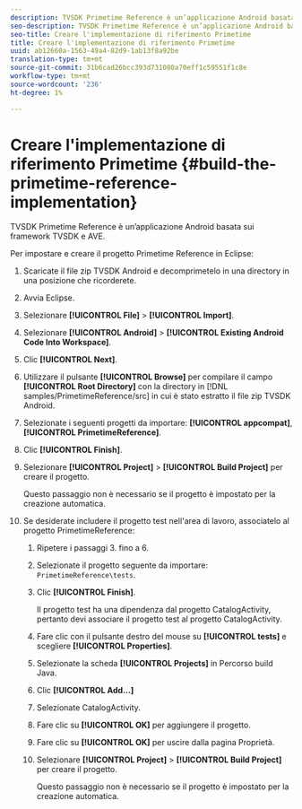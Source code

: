 ```yaml
---
description: TVSDK Primetime Reference è un’applicazione Android basata sui framework TVSDK e AVE.
seo-description: TVSDK Primetime Reference è un’applicazione Android basata sui framework TVSDK e AVE.
seo-title: Creare l'implementazione di riferimento Primetime
title: Creare l'implementazione di riferimento Primetime
uuid: ab12660a-1563-49a4-82d9-1ab13f8a92be
translation-type: tm+mt
source-git-commit: 31b6cad26bcc393d731080a70eff1c59551f1c8e
workflow-type: tm+mt
source-wordcount: '236'
ht-degree: 1%

---
```



# Creare l&#39;implementazione di riferimento Primetime {#build-the-primetime-reference-implementation}

TVSDK Primetime Reference è un’applicazione Android basata sui framework TVSDK e AVE.

Per impostare e creare il progetto Primetime Reference in Eclipse:

1. Scaricate il file zip TVSDK Android e decomprimetelo in una directory in una posizione che ricorderete.
1. Avvia Eclipse.
1. Selezionare **[!UICONTROL File]** > **[!UICONTROL Import]**.
1. Selezionare **[!UICONTROL Android]** > **[!UICONTROL Existing Android Code Into Workspace]**.
1. Clic **[!UICONTROL Next]**.
1. Utilizzare il pulsante **[!UICONTROL Browse]** per compilare il campo **[!UICONTROL Root Directory]** con la directory in [!DNL samples/PrimetimeReference/src] in cui è stato estratto il file zip TVSDK Android.
1. Selezionate i seguenti progetti da importare: **[!UICONTROL appcompat]**, **[!UICONTROL PrimetimeReference]**.
1. Clic **[!UICONTROL Finish]**.
1. Selezionare **[!UICONTROL Project]** > **[!UICONTROL Build Project]** per creare il progetto.

   Questo passaggio non è necessario se il progetto è impostato per la creazione automatica.
1. Se desiderate includere il progetto test nell&#39;area di lavoro, associatelo al progetto PrimetimeReference:
   1. Ripetere i passaggi 3. fino a 6.
   1. Selezionate il progetto seguente da importare: `PrimetimeReference\tests`.
   1. Clic **[!UICONTROL Finish]**.

      Il progetto test ha una dipendenza dal progetto CatalogActivity, pertanto devi associare il progetto test al progetto CatalogActivity.
   1. Fare clic con il pulsante destro del mouse su **[!UICONTROL tests]** e scegliere **[!UICONTROL Properties]**.
   1. Selezionate la scheda **[!UICONTROL Projects]** in Percorso build Java.
   1. Clic **[!UICONTROL Add...]**
   1. Selezionate CatalogActivity.
   1. Fare clic su **[!UICONTROL OK]** per aggiungere il progetto.
   1. Fare clic su **[!UICONTROL OK]** per uscire dalla pagina Proprietà.
   1. Selezionare **[!UICONTROL Project]** > **[!UICONTROL Build Project]** per creare il progetto.

      Questo passaggio non è necessario se il progetto è impostato per la creazione automatica.
